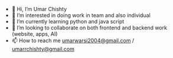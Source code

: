 - 👋 Hi, I’m Umar Chishty
- 👀 I’m interested in doing work in team and also individual
- 🌱 I’m currently learning python and java script
- 💞️ I’m looking to collaborate on both frontend and backend work (website, apps, AI)
- 📫 How to reach me umarwarsi2004@gmail.com / umarrchishty@gmail.com

<!---
1umarr/1umarr is a ✨ special ✨ repository because its `README.md` (this file) appears on your GitHub profile.
You can click the Preview link to take a look at your changes.
--->
